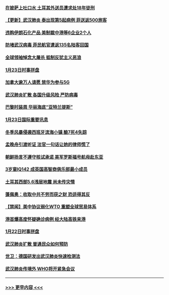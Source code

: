 #### [在披萨上吐口水 土耳其外送员遭求处18年徒刑](../pages/prog202/a102759979.md?t=01242144) 
#### [【更新】武汉肺炎 泰出现第5起病例 菲送返500旅客](../pages/prog202/a102758911.md?t=01242144) 
#### [违购伊朗石化产品 美制裁中港等6企业2个人](../pages/prog202/a102759952.md?t=01242144) 
#### [防堵武汉病毒 菲民航官遣返135名陆客回国](../pages/prog202/a102759946.md?t=01242144) 
#### [全球领袖悼念大屠杀 抵制反犹主义恶浪](../pages/prog202/a102759678.md?t=01242144) 
#### [1月23日时事拼盘](../pages/prog202/a102759599.md?t=01242144) 
#### [加拿大逾万人请愿 禁华为参与5G](../pages/prog202/a102759553.md?t=01242144) 
#### [武汉肺炎扩散 各国升级风险 严防病毒](../pages/prog202/a102759400.md?t=01242144) 
#### [巴黎时装周 华丽海底“亚特兰提斯”](../pages/prog202/a102759217.md?t=01242144) 
#### [1月23日国际重要讯息](../pages/prog202/a102759199.md?t=01242144) 
#### [冬季风暴侵袭西班牙滨海小镇 酿7死4失踪](../pages/prog202/a102759119.md?t=01242144) 
#### [孟晚舟引渡听证 法官一句话让她的律师慌了](../pages/prog202/a102759060.md?t=01242144) 
#### [朝鲜扬言不遵守核试承诺 美军罗斯福号航母赴东亚](../pages/prog202/a102759001.md?t=01242144) 
#### [3岁童IQ142 成英国高智商俱乐部最小成员](../pages/prog202/a102758990.md?t=01242144) 
#### [土耳其西部5.6浅层地震 尚未传灾情](../pages/prog202/a102758903.md?t=01242144) 
#### [蓬佩奥：收取中共不劳而获之财 恐适得其反](../pages/prog202/a102758889.md?t=01242144) 
#### [【禁闻】美中协议弱化WTO 重塑全球贸易体系](../pages/prog202/a102758790.md?t=01242144) 
#### [港首爆高度怀疑确诊病例 经大陆高铁来港](../pages/prog202/a102758613.md?t=01242144) 
#### [1月22日时事拼盘](../pages/prog202/a102758615.md?t=01242144) 
#### [武汉肺炎扩散 普通民众如何预防](../pages/prog202/a102758504.md?t=01242144) 
#### [世卫：德国研发出武汉肺炎快速检测法](../pages/prog202/a102758495.md?t=01242144) 
#### [武汉肺炎传境外 WHO将开紧急会议](../pages/prog202/a102758437.md?t=01242144) 

----
#### [ >>> 更早内容 <<< ](../indexes/prog202-earlier.md)
